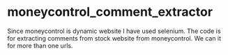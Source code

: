 # moneycontrol_comment_extractor
Since moneycontrol is dynamic website I have used selenium. The code is for extracting comments from stock website from moneycontrol. We can it for more than one urls. 
